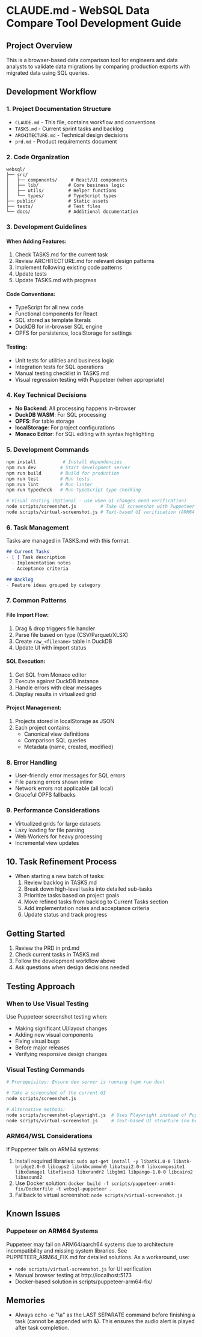 # CLAUDE.md - WebSQL Data Compare Tool Development Guide

## Project Overview
This is a browser-based data comparison tool for engineers and data analysts to validate data migrations by comparing production exports with migrated data using SQL queries.

## Development Workflow

### 1. Project Documentation Structure
- `CLAUDE.md` - This file, contains workflow and conventions
- `TASKS.md` - Current sprint tasks and backlog
- `ARCHITECTURE.md` - Technical design decisions
- `prd.md` - Product requirements document

### 2. Code Organization
```
websql/
├── src/
│   ├── components/     # React/UI components
│   ├── lib/           # Core business logic
│   ├── utils/         # Helper functions
│   └── types/         # TypeScript types
├── public/            # Static assets
├── tests/             # Test files
└── docs/              # Additional documentation
```

### 3. Development Guidelines

#### When Adding Features:
1. Check TASKS.md for the current task
2. Review ARCHITECTURE.md for relevant design patterns
3. Implement following existing code patterns
4. Update tests
5. Update TASKS.md with progress

#### Code Conventions:
- TypeScript for all new code
- Functional components for React
- SQL stored as template literals
- DuckDB for in-browser SQL engine
- OPFS for persistence, localStorage for settings

#### Testing:
- Unit tests for utilities and business logic
- Integration tests for SQL operations
- Manual testing checklist in TASKS.md
- Visual regression testing with Puppeteer (when appropriate)

### 4. Key Technical Decisions
- **No Backend**: All processing happens in-browser
- **DuckDB WASM**: For SQL processing
- **OPFS**: For table storage
- **localStorage**: For project configurations
- **Monaco Editor**: For SQL editing with syntax highlighting

### 5. Development Commands
```bash
npm install          # Install dependencies
npm run dev         # Start development server
npm run build       # Build for production
npm run test        # Run tests
npm run lint        # Run linter
npm run typecheck   # Run TypeScript type checking

# Visual Testing (Optional - use when UI changes need verification)
node scripts/screenshot.js         # Take UI screenshot with Puppeteer
node scripts/virtual-screenshot.js # Text-based UI verification (ARM64 fallback)
```

### 6. Task Management
Tasks are managed in TASKS.md with this format:
```markdown
## Current Tasks
- [ ] Task description
  - Implementation notes
  - Acceptance criteria

## Backlog
- Feature ideas grouped by category
```

### 7. Common Patterns

#### File Import Flow:
1. Drag & drop triggers file handler
2. Parse file based on type (CSV/Parquet/XLSX)
3. Create `raw_<filename>` table in DuckDB
4. Update UI with import status

#### SQL Execution:
1. Get SQL from Monaco editor
2. Execute against DuckDB instance
3. Handle errors with clear messages
4. Display results in virtualized grid

#### Project Management:
1. Projects stored in localStorage as JSON
2. Each project contains:
   - Canonical view definitions
   - Comparison SQL queries
   - Metadata (name, created, modified)

### 8. Error Handling
- User-friendly error messages for SQL errors
- File parsing errors shown inline
- Network errors not applicable (all local)
- Graceful OPFS fallbacks

### 9. Performance Considerations
- Virtualized grids for large datasets
- Lazy loading for file parsing
- Web Workers for heavy processing
- Incremental view updates

## 10. Task Refinement Process
- When starting a new batch of tasks:
  1. Review backlog in TASKS.md
  2. Break down high-level tasks into detailed sub-tasks
  3. Prioritize tasks based on project goals
  4. Move refined tasks from backlog to Current Tasks section
  5. Add implementation notes and acceptance criteria
  6. Update status and track progress

## Getting Started
1. Review the PRD in prd.md
2. Check current tasks in TASKS.md
3. Follow the development workflow above
4. Ask questions when design decisions needed

## Testing Approach

### When to Use Visual Testing
Use Puppeteer screenshot testing when:
- Making significant UI/layout changes
- Adding new visual components
- Fixing visual bugs
- Before major releases
- Verifying responsive design changes

### Visual Testing Commands
```bash
# Prerequisites: Ensure dev server is running (npm run dev)

# Take a screenshot of the current UI
node scripts/screenshot.js

# Alternative methods:
node scripts/screenshot-playwright.js  # Uses Playwright instead of Puppeteer
node scripts/virtual-screenshot.js     # Text-based UI structure (no browser needed)
```

### ARM64/WSL Considerations
If Puppeteer fails on ARM64 systems:
1. Install required libraries: `sudo apt-get install -y libatk1.0-0 libatk-bridge2.0-0 libcups2 libxkbcommon0 libatspi2.0-0 libxcomposite1 libxdamage1 libxfixes3 libxrandr2 libgbm1 libpango-1.0-0 libcairo2 libasound2`
2. Use Docker solution: `docker build -f scripts/puppeteer-arm64-fix/Dockerfile -t websql-puppeteer .`
3. Fallback to virtual screenshot: `node scripts/virtual-screenshot.js`

## Known Issues

### Puppeteer on ARM64 Systems
Puppeteer may fail on ARM64/aarch64 systems due to architecture incompatibility and missing system libraries. See PUPPETEER_ARM64_FIX.md for detailed solutions. As a workaround, use:
- `node scripts/virtual-screenshot.js` for UI verification
- Manual browser testing at http://localhost:5173
- Docker-based solution in scripts/puppeteer-arm64-fix/

## Memories
- Always echo -e "\a" as the LAST SEPARATE command before finishing a task (cannot be appended with &). This ensures the audio alert is played after task completion.